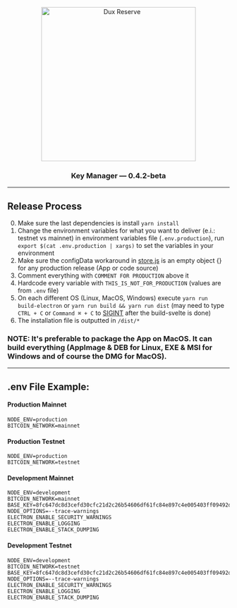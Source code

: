 <p align="center">
  <img src="public/img/logos/dux-logo-with-text.svg" width="350" title="Dux Reserve">
</p>
<h3 align="center">
  Key Manager — 0.4.2-beta
</h3>


----


## Release Process

0. Make sure the last dependencies is install `yarn install`
1. Change the environment variables for what you want to deliver (e.i.: testnet vs mainnet) in environment variables file (`.env.production`), run `export $(cat .env.production | xargs)` to set the variables in your environment
2. Make sure the configData workaround in [store.js](app/src/store.js) is an empty object {} for any production release (App or code source)
3. Comment everything with `COMMENT FOR PRODUCTION` above it
4. Hardcode every variable with `THIS_IS_NOT_FOR_PRODUCTION` (values are from `.env` file)
5. On each different OS (Linux, MacOS, Windows) execute `yarn run build-electron` or `yarn run build && yarn run dist` (may need to type `CTRL + C` or `Command ⌘ + C` to [SIGINT](https://www.gnu.org/software/libc/manual/html_node/Termination-Signals.html) after the build-svelte is done)
6. The installation file is outputted in `/dist/*`

### NOTE: It's preferable to package the App on MacOS. It can build everything (AppImage & DEB for Linux, EXE & MSI for Windows and of course the DMG for MacOS).


----


## .env File Example:

#### Production Mainnet
```
NODE_ENV=production
BITCOIN_NETWORK=mainnet
```

#### Production Testnet
```
NODE_ENV=production
BITCOIN_NETWORK=testnet
```

#### Development Mainnet
```
NODE_ENV=development
BITCOIN_NETWORK=mainnet
BASE_KEY=8fc647dc8d3cefd30cfc21d2c26b54606df61fc84e897c4e005403ff09492d9e01032009FAKE
NODE_OPTIONS=--trace-warnings
ELECTRON_ENABLE_SECURITY_WARNINGS
ELECTRON_ENABLE_LOGGING
ELECTRON_ENABLE_STACK_DUMPING

```

#### Development Testnet
```
NODE_ENV=development
BITCOIN_NETWORK=testnet
BASE_KEY=8fc647dc8d3cefd30cfc21d2c26b54606df61fc84e897c4e005403ff09492d9e01032009FAKE
NODE_OPTIONS=--trace-warnings
ELECTRON_ENABLE_SECURITY_WARNINGS
ELECTRON_ENABLE_LOGGING
ELECTRON_ENABLE_STACK_DUMPING
```

